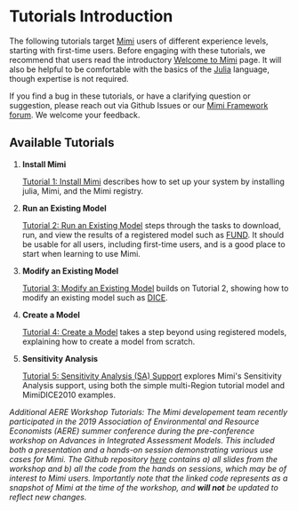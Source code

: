 # Tutorials Introduction

The following tutorials target [Mimi](https://github.com/mimiframework/Mimi.jl) users of different experience levels, starting with first-time users.  Before engaging with these tutorials, we recommend that users read the introductory [Welcome to Mimi](@ref) page. It will also be helpful to be comfortable with the basics of the [Julia](https://julialang.org/) language, though expertise is not required.

If you find a bug in these tutorials, or have a clarifying question or suggestion, please reach out via Github Issues or our [Mimi Framework forum](https://forum.mimiframework.org).  We welcome your feedback.

## Available Tutorials

1. **Install Mimi**

   [Tutorial 1: Install Mimi](@ref) describes how to set up your system by installing julia, Mimi, and the Mimi registry.

2. **Run an Existing Model**

   [Tutorial 2: Run an Existing Model](@ref) steps through the tasks to download, run, and view the results of a registered model such as [FUND](http://www.fund-model.org).  It should be usable for all users, including first-time users, and is a good place to start when learning to use Mimi.

3. **Modify an Existing Model**

   [Tutorial 3: Modify an Existing Model](@ref) builds on Tutorial 2, showing how to modify an existing model such as [DICE](https://github.com/anthofflab/mimi-dice-2010.jl).

4. **Create a Model**

   [Tutorial 4: Create a Model](@ref) takes a step beyond using registered models, explaining how to create a model from scratch.

5. **Sensitivity Analysis**

   [Tutorial 5: Sensitivity Analysis (SA) Support](@ref) explores Mimi's Sensitivity Analysis support, using both the simple multi-Region tutorial model and MimiDICE2010 examples.


_Additional AERE Workshop Tutorials: The Mimi developement team recently participated in the 2019 Association of Environmental and Resource Economists (AERE) summer conference during the pre-conference workshop on Advances in Integrated Assessment Models. This included both a presentation and a hands-on session demonstrating various use cases for Mimi. The Github repository [here](https://github.com/davidanthoff/teaching-2019-aere-workshop) contains a) all slides from the workshop and b) all the code from the hands on sessions, which may be of interest to Mimi users. Importantly note that the linked code represents as a snapshot of Mimi at the time of the workshop, and **will not** be updated to reflect new changes._
